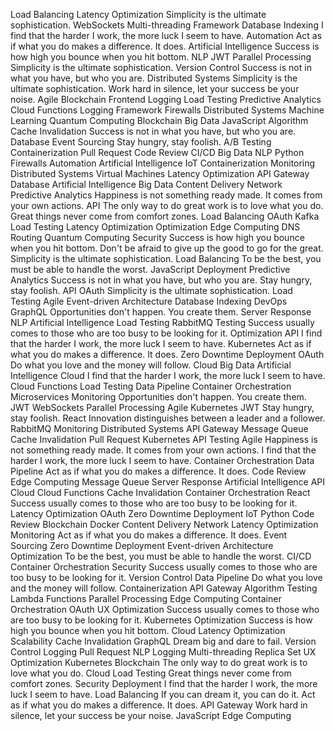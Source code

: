 Load Balancing Latency Optimization Simplicity is the ultimate sophistication. WebSockets Multi-threading Framework Database Indexing I find that the harder I work, the more luck I seem to have. Automation Act as if what you do makes a difference. It does.
Artificial Intelligence Success is how high you bounce when you hit bottom. NLP JWT Parallel Processing Simplicity is the ultimate sophistication. Version Control Success is not in what you have, but who you are.
Distributed Systems Simplicity is the ultimate sophistication. Work hard in silence, let your success be your noise. Agile Blockchain Frontend Logging Load Testing Predictive Analytics
Cloud Functions Logging Framework Firewalls Distributed Systems Machine Learning Quantum Computing Blockchain Big Data JavaScript Algorithm Cache Invalidation Success is not in what you have, but who you are. Database
Event Sourcing Stay hungry, stay foolish. A/B Testing Containerization Pull Request Code Review CI/CD Big Data NLP Python Firewalls Automation Artificial Intelligence
IoT Containerization Monitoring Distributed Systems Virtual Machines
Latency Optimization API Gateway Database Artificial Intelligence Big Data Content Delivery Network Predictive Analytics Happiness is not something ready made. It comes from your own actions. API The only way to do great work is to love what you do. Great things never come from comfort zones.
Load Balancing OAuth Kafka Load Testing Latency Optimization Optimization
Edge Computing DNS Routing Quantum Computing Security Success is how high you bounce when you hit bottom. Don't be afraid to give up the good to go for the great. Simplicity is the ultimate sophistication. Load Balancing To be the best, you must be able to handle the worst. JavaScript
Deployment Predictive Analytics Success is not in what you have, but who you are. Stay hungry, stay foolish. API OAuth Simplicity is the ultimate sophistication. Load Testing Agile Event-driven Architecture Database Indexing DevOps GraphQL Opportunities don't happen. You create them. Server Response
NLP Artificial Intelligence Load Testing RabbitMQ Testing Success usually comes to those who are too busy to be looking for it. Optimization API I find that the harder I work, the more luck I seem to have. Kubernetes Act as if what you do makes a difference. It does. Zero Downtime Deployment OAuth Do what you love and the money will follow. Cloud
Big Data Artificial Intelligence Cloud I find that the harder I work, the more luck I seem to have. Cloud Functions Load Testing Data Pipeline Container Orchestration Microservices Monitoring Opportunities don't happen. You create them. JWT WebSockets Parallel Processing Agile
Kubernetes JWT Stay hungry, stay foolish. React Innovation distinguishes between a leader and a follower. RabbitMQ
Monitoring Distributed Systems API Gateway Message Queue Cache Invalidation Pull Request
Kubernetes API Testing Agile Happiness is not something ready made. It comes from your own actions. I find that the harder I work, the more luck I seem to have. Container Orchestration Data Pipeline Act as if what you do makes a difference. It does. Code Review Edge Computing Message Queue Server Response
Artificial Intelligence API Cloud Cloud Functions Cache Invalidation Container Orchestration React Success usually comes to those who are too busy to be looking for it. Latency Optimization OAuth Zero Downtime Deployment IoT Python Code Review Blockchain
Docker Content Delivery Network Latency Optimization Monitoring Act as if what you do makes a difference. It does. Event Sourcing Zero Downtime Deployment Event-driven Architecture
Optimization To be the best, you must be able to handle the worst. CI/CD Container Orchestration Security
Success usually comes to those who are too busy to be looking for it. Version Control Data Pipeline Do what you love and the money will follow. Containerization API Gateway Algorithm Testing Lambda Functions Parallel Processing Edge Computing Container Orchestration
OAuth UX Optimization Success usually comes to those who are too busy to be looking for it. Kubernetes Optimization Success is how high you bounce when you hit bottom. Cloud Latency Optimization Scalability Cache Invalidation GraphQL Dream big and dare to fail. Version Control Logging Pull Request
NLP Logging Multi-threading Replica Set UX Optimization Kubernetes Blockchain The only way to do great work is to love what you do. Cloud
Load Testing Great things never come from comfort zones. Security Deployment I find that the harder I work, the more luck I seem to have. Load Balancing If you can dream it, you can do it. Act as if what you do makes a difference. It does. API Gateway Work hard in silence, let your success be your noise. JavaScript Edge Computing
